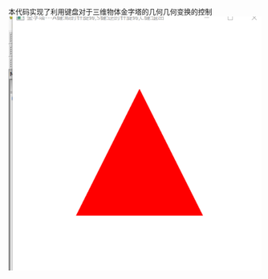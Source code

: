本代码实现了利用键盘对于三维物体金字塔的几何几何变换的控制
![image](https://raw.githubusercontent.com/kiritoazk/Computer_Graphics/main/%E8%89%BE%E7%A5%96%E5%BA%B7_202011050311/img/9.bmp)
